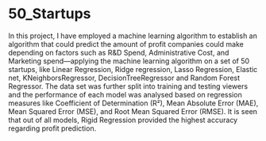 # 50_Startups
In this project, I have employed a machine learning algorithm to establish an algorithm that could predict the amount of profit companies could make depending on factors such as R&D Spend, Administrative Cost, and Marketing spend—applying the machine learning algorithm on a set of 50 startups, like Linear Regression, Ridge regression, Lasso Regression, Elastic net, KNeighborsRegressor, DecisionTreeRegressor and Random Forest Regressor. The data set was further split into training and testing viewers and the performance of each model was analysed based on regression measures like Coefficient of Determination (R²), Mean Absolute Error (MAE), Mean Squared Error (MSE), and Root Mean Squared Error (RMSE). It is seen that out of all models, Rigid Regression provided the highest accuracy regarding profit prediction.
